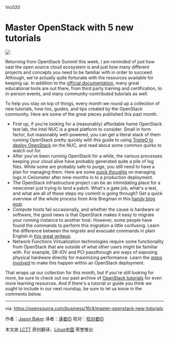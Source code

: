   Vic020

Master OpenStack with 5 new tutorials
=======================================

![](https://opensource.com/sites/default/files/styles/image-full-size/public/images/education/EDUCATION_tools.png?itok=ybxr0Qe9)


Returning from OpenStack Summit this week, I am reminded of just how vast the open source cloud ecosystem is and just how many different projects and concepts you need to be familiar with in order to succeed. Although, we're actually quite fortunate with the resources available for keeping up. In addition to the [official documentation][1], many great educational tools are out there, from third party training and certification, to in-person events, and many community-contributed tutorials as well.

To help you stay on top of things, every month we round up a collection of new tutorials, how-tos, guides, and tips created by the OpenStack community. Here are some of the great pieces published this past month.

- First up, if you're looking for a (reasonably) affordable home OpenStack test lab, the Intel NUC is a great platform to consider. Small in form factor, but reasonably well-powered, you can get a literal stack of them running OpenStack pretty quickly with this guide to using [TripleO to deploy OpenStack][2] on the NUC, and read about some common quirks to watch out for.
- After you've been running OpenStack for a while, the various processes keeping your cloud alive have probably generated quite a pile of log files. While some are probably safe to purge, you still need to have a plan for managing them. Here are some [quick thoughts][3] on managing logs in Ceilometer after nine-months in to a production deployment.
- The OpenStack infrastructure project can be an intimidating place for a newcomer just trying to land a patch. What's a gate job, what's a test, and what are all of these steps my commit is going through? Get a quick overview of the whole process from Arie Bregman in this [handy blog post][4].
- Compute hosts fail occasionally, and whether the cause is hardware or software, the good news is that OpenStack makes it easy to migrate your running instance to another host. However, some people have found the commands to perform this migration a little confusing. Learn the difference between the migrate and evacuate commands in plain English in [this great writeup][5].
- Network Functions Virtualization technologies require some functionality from OpenStack that are outside of what other users might be familiar with. For example, SR-IOV and PCI passthrough are ways of exposing physical hardware directly for maximizing performance. Learn the [steps involved][6] to make this happen within an OpenStack deployment.

That wraps up our collection for this month, but if you're still looking for more, be sure to check out our past archive of [OpenStack tutorials][7] for even more learning resources. And if there's a tutorial or guide you think we ought to include in our next roundup, be sure to let us know in the comments below.

------------------------------------------------------------------------------

via: https://opensource.com/business/16/4/master-openstack-new-tutorials

作者：[Jason Baker][a]
译者：[译者ID](https://github.com/译者ID)
校对：[校对者ID](https://github.com/校对者ID)

本文由 [LCTT](https://github.com/LCTT/TranslateProject) 原创翻译，[Linux中国](https://linux.cn/) 荣誉推出

[a]: https://opensource.com/users/jason-baker

[1]: http://docs.openstack.org/
[2]: http://acksyn.org/posts/2016/03/tripleo-on-nucs/
[3]: http://silverskysoft.com/open-stack-xwrpr/2016/03/long-term-openstack-usage-summary/
[4]: http://abregman.com/2016/03/05/openstack-infra-jenkins-jobs/
[5]: http://www.danplanet.com/blog/2016/03/03/evacuate-in-nova-one-command-to-confuse-us-all/
[6]: https://trickycloud.wordpress.com/2016/03/28/openstack-for-nfv-applications-sr-iov-and-pci-passthrough/
[7]: https://opensource.com/resources/openstack-tutorials
